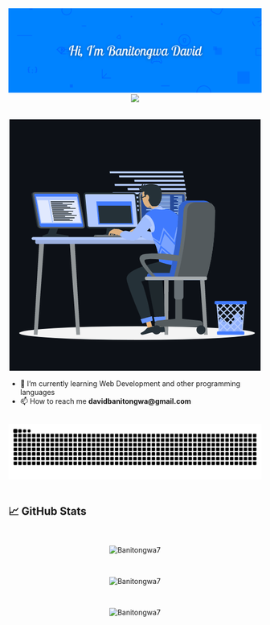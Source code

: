 <img src="./assets/hiphoto2.png" alt="Banner" />

<br>
<div align="center">

  <img src="https://komarev.com/ghpvc/?username=Banitongwa7&color=blue&style=flat" />

</div>
<br>

<p align="center"><img src="./assets/animation.gif" alt="Banitongwa7" /></p>

<ul>
  <li>🌱 I’m currently learning Web Development and other programming languages</li>
  <li>📫 How to reach me <strong>davidbanitongwa@gmail.com</strong></li>
</ul>

<br>
<div align="center">
<img src="https://github.com/Banitongwa7/Banitongwa7/blob/output/github-contribution-grid-snake.svg" alt="Snake animation" />
</div>
<br>

<h2>📈 GitHub Stats</h2>

<br>

<p align="center"><img src="https://github-readme-stats.vercel.app/api/top-langs?username=Banitongwa7&show_icons=true&theme=yeblu&langs_count=8" alt="Banitongwa7" bg_color=#808080/></p>

<br/>

<p align="center"><img src="https://github-readme-stats.vercel.app/api?username=Banitongwa7&show_icons=true&theme=yeblu" alt="Banitongwa7" /></p>

<br>

<p align="center"><img src="https://github-profile-summary-cards.vercel.app/api/cards/profile-details?username=Banitongwa7&theme=yeblu&" alt="Banitongwa7"/></p>

